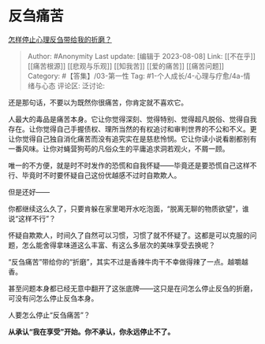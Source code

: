 # 反刍痛苦
[怎样停止心理反刍带给我的折磨？](https://www.zhihu.com/question/304564566/answer/2041446980)

> Author: #Anonymity
> Last update: [编辑于 2023-08-08]
> Link: [[不在乎]] [[痛苦根源]] [[悲观与乐观]] [[知我苦]] [[爱的痛苦]] [[痛苦问题]]
> Category: #【答集】/03-第一性
> Tag: #1-个人成长/4-心理与疗愈/4a-情绪与心态
> 评论区:
> 泛讨论:

还是那句话，不要以为既然你很痛苦，你肯定就不喜欢它。

人最大的毒品是痛苦本身。它让你觉得深刻、觉得特别、觉得超凡脱俗、觉得自我存在。让你觉得自己手握债权、理所当然的有权追讨和审判世界的不公和不义。更让你觉得自己独自消化痛苦而没有追究实在是慈悲怜悯。它让你读小说看剧都别有一番风味。让你对蝇营狗苟的凡俗众生的平庸追求洞若观火，不屑一顾。

唯一的不方便，就是时不时发作的恐慌和自我怀疑——毕竟还是要恐慌自己这样不行、毕竟时不时要怀疑自己这份优越感不过时自欺欺人。

但是还好——

你都继续这么久了，只要肯躲在家里喝开水吃泡面，“脱离无聊的物质欲望”，谁说“这样不行”？

怀疑自欺欺人，时间久了自然可以习惯，习惯了就不怀疑了。这都是可以克服的问题，怎么能舍得拿味道这么丰富、有这么多层次的美味享受去换呢？

“反刍痛苦”带给你的“折磨”，其实不过是香辣牛肉干不幸做得辣了一点。越嚼越香。

甚至问题本身都已经无意中翻开了这张底牌——这只是在问怎么停止反刍的折磨，可没有问怎么停止反刍本身。

人要怎么停止“反刍痛苦”？

**从承认“我在享受”开始。你不承认，你永远停止不了。**
